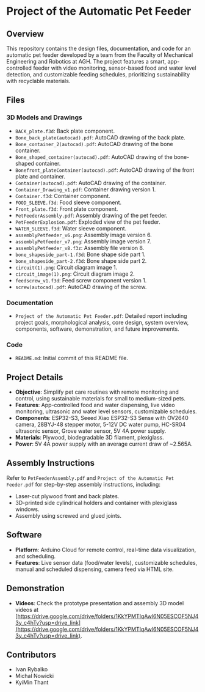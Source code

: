 # Project of the Automatic Pet Feeder

## Overview
This repository contains the design files, documentation, and code for an automatic pet feeder developed by a team from the Faculty of Mechanical Engineering and Robotics at AGH. The project features a smart, app-controlled feeder with video monitoring, sensor-based food and water level detection, and customizable feeding schedules, prioritizing sustainability with recyclable materials.

## Files
### 3D Models and Drawings
- `BACK_plate.f3d`: Back plate component.
- `Bone_back_plate(autocad).pdf`: AutoCAD drawing of the back plate.
- `Bone_container_2(autocad).pdf`: AutoCAD drawing of the bone container.
- `Bone_shaped_container(autocad).pdf`: AutoCAD drawing of the bone-shaped container.
- `Bonefront_plateContainer(autocad).pdf`: AutoCAD drawing of the front plate and container.
- `Container(autocad).pdf`: AutoCAD drawing of the container.
- `Container_Drawing_v1.pdf`: Container drawing version 1.
- `Container.f3d`: Container component.
- `FOOD_SLEEVE.f3d`: Food sleeve component.
- `Front_plate.f3d`: Front plate component.
- `PetFeederAssembly.pdf`: Assembly drawing of the pet feeder.
- `PetFeederExplosion.pdf`: Exploded view of the pet feeder.
- `WATER_SLEEVE.f3d`: Water sleeve component.
- `assemblyPetfeeder_v6.png`: Assembly image version 6.
- `assemblyPetfeeder_v7.png`: Assembly image version 7.
- `assemblyPetfeeder_v8.f3z`: Assembly file version 8.
- `bone_shapeside_part-1.f3d`: Bone shape side part 1.
- `bone_shapeside_part-2.f3d`: Bone shape side part 2.
- `circuit(1).png`: Circuit diagram image 1.
- `circuit_image(1).png`: Circuit diagram image 2.
- `feedscrew_v1.f3d`: Feed screw component version 1.
- `screw(autocad).pdf`: AutoCAD drawing of the screw.

### Documentation
- `Project of the Automatic Pet Feeder.pdf`: Detailed report including project goals, morphological analysis, core design, system overview, components, software, demonstration, and future improvements.

### Code
- `README.md`: Initial commit of this README file.

## Project Details
- **Objective**: Simplify pet care routines with remote monitoring and control, using sustainable materials for small to medium-sized pets.
- **Features**: App-controlled food and water dispensing, live video monitoring, ultrasonic and water level sensors, customizable schedules.
- **Components**: ESP32-S3, Seeed Xiao ESP32-S3 Sense with OV2640 camera, 28BYJ-48 stepper motor, 5-12V DC water pump, HC-SR04 ultrasonic sensor, Grove water sensor, 5V 4A power supply.
- **Materials**: Plywood, biodegradable 3D filament, plexiglass.
- **Power**: 5V 4A power supply with an average current draw of ~2.565A.

## Assembly Instructions
Refer to `PetFeederAssembly.pdf` and `Project of the Automatic Pet Feeder.pdf` for step-by-step assembly instructions, including:
- Laser-cut plywood front and back plates.
- 3D-printed side cylindrical holders and container with plexiglass windows.
- Assembly using screwed and glued joints.

## Software
- **Platform**: Arduino Cloud for remote control, real-time data visualization, and scheduling.
- **Features**: Live sensor data (food/water levels), customizable schedules, manual and scheduled dispensing, camera feed via HTML site.

## Demonstration
- **Videos**: Check the prototype presentation and assembly 3D model videos at [https://drive.google.com/drive/folders/1KkYPMTIqAwl6N05ESCOF5NJ43y_c4hTv?usp=drive_link](https://drive.google.com/drive/folders/1KkYPMTIqAwl6N05ESCOF5NJ43y_c4hTv?usp=drive_link).

## Contributors
- Ivan Rybalko
- Michal Nowicki
- KyiMin Thant
